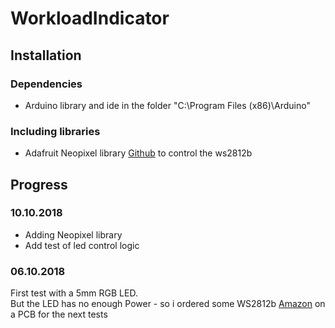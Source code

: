# WorkloadIndicator

## Installation

### Dependencies
- Arduino library and ide in the folder "C:\Program Files (x86)\Arduino"

### Including libraries
- Adafruit Neopixel library [Github](https://github.com/adafruit/Adafruit_NeoPixel) to control the ws2812b

## Progress

### 10.10.2018<br />
- Adding Neopixel library
- Add test of led control logic

### 06.10.2018<br />
First test with a 5mm RGB LED.<br />
But the LED has no enough Power - so i ordered some WS2812b [Amazon](https://www.amazon.de/gp/product/B01N97A0XG) on a PCB for the next tests
